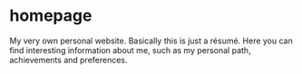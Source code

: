 # homepage
My very own personal website. Basically this is just a résumé. Here you can find interesting information about me, such as my personal path, achievements and preferences.

